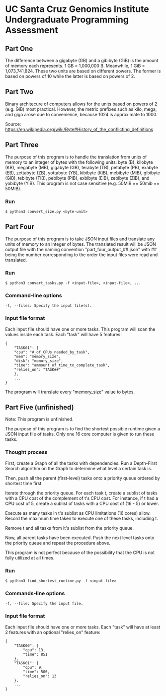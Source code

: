 # UC Santa Cruz Genomics Institute Undergraduate Programming Assessment

## Part One
The difference between a gigabyte (GB) and a gibibyte (GiB) is the
amount of memory each represents. 1 GB = 1,000,000 B. Meanwhile,
1 GiB = 1,073,741,824. These two units are based on different
powers. The former is based on powers of 10 while the latter is
based on powers of 2. 

## Part Two
Binary architecure of computers allows for the units based on
powers of 2 (e.g. GiB) most practical. However, the metric
prefixes such as kilo, mega, and giga arose due to convenience,
because 1024 is approximate to 1000. 

Source: https://en.wikipedia.org/wiki/Byte#History_of_the_conflicting_definitions

## Part Three
The purpose of this program is to handle the translation from units
of memory to an integer of bytes with the following units:
    byte (B),
    kilobyte (KB),
    megabyte (MB),
    gigabyte (GB),
    terabyte (TB),
    petabyte (PB),
    exabyte (EB),
    zettabyte (ZB),
    yottabyte (YB),
    kibibyte (KiB),
    mebibyte (MiB),
    gibibyte (GiB),
    tebibyte (TiB),
    pebibyte (PiB),
    exbibyte (EiB),
    zebibyte (ZiB),
    and yobibyte (YiB).
This program is not case sensitive (e.g. 50MiB == 50mib == 50MIB).

### Run
    $ python3 convert_size.py <byte-unit>

## Part Four
The purpose of this program is to take JSON input files and translate
any units of memory to an integer of bytes. The translated result
will be JSON output file with the naming convention
"part_four_output_##.json" with ## being the number corresponding
to the order the input files were read and translated.

### Run
    $ python3 convert_tasks.py -f <input-file>, <input-file>, ...

### Command-line options
    -f, --files: Specify the input file(s).

### Input file format
Each input file should have one or more tasks. This program will
scan the values inside each task. Each "task" will have 5 features:
```
{
    "TASK01": {
    "cpu": "#_of_CPUs_needed_by_task",
    "mem": "memory_size",
    "disk": "memory_size",
    "time": "ammount_of_time_to_complete_task",
    "relies_on": "TASK##"
    },
    ...
}
```
The program will translate every "memory_size" value to bytes.

## Part Five (unfinished)
Note: This program is unfinished.

The purpose of this program is to find the shortest possible
runtime given a JSON input file of tasks. Only one 16 core
computer is given to run these tasks.

### Thought process
First, create a Graph of all the tasks with dependencies.
Run a Depth-First Search algorithm on the Graph to determine
what level a certain task is.

Then, push all the parent (first-level) tasks onto a priority 
queue ordered by shortest time first.

Iterate through the priority queue. For each task t, create a
sublist of tasks with a CPU cost of the complement of t's
CPU cost. For instance, if t had a CPU cost of 5, create a
sublist of tasks with a CPU cost of (16 - 5) or lower.

Execute as many tasks in t's sublist as CPU limitations
(16 cores) allow. Record the maximum time taken to execute
one of these tasks, including t.

Remove t and all tasks from it's sublist from the priority
queue. 

Now, all parent tasks have been executed. Push the next level 
tasks onto the priority queue and repeat the procedure above.

This program is not perfect because of the possibility that the
CPU is not fully utilized at all times.

### Run
    $ python3 find_shortest_runtime.py -f <input-file>

### Commands-line options
    -f, --file: Specify the input file.

### Input file format
Each input file should have one or more tasks. Each "task" will
have at least 2 features with an optional "relies_on" feature:
```
{
    "TASK00": {
        "cpu": 13,
        "time": 851
    },
    "TASK01": {
        "cpu": 9,
        "time": 506,
        "relies_on": 13
    },
    ...
}
```